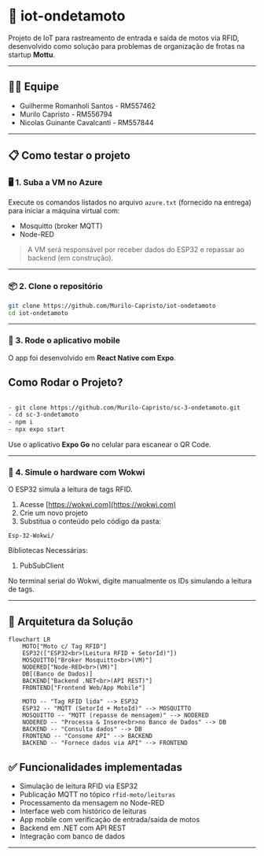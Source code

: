 # 📡 iot-ondetamoto

Projeto de IoT para rastreamento de entrada e saída de motos via RFID, desenvolvido como solução para problemas de organização de frotas na startup **Mottu**.

---
## 🧑‍💻 Equipe

- Guilherme Romanholi Santos - RM557462
- Murilo Capristo - RM556794
- Nicolas Guinante Cavalcanti - RM557844

---

## 📋 Como testar o projeto

### 🖥️ 1. Suba a VM no Azure

Execute os comandos listados no arquivo `azure.txt` (fornecido na entrega) para iniciar a máquina virtual com:

- Mosquitto (broker MQTT)
- Node-RED

> A VM será responsável por receber dados do ESP32 e repassar ao backend (em construção).

---

### 📦 2. Clone o repositório

```bash
git clone https://github.com/Murilo-Capristo/iot-ondetamoto
cd iot-ondetamoto
```

---

### 📲 3. Rode o aplicativo mobile

O app foi desenvolvido em **React Native com Expo**.

##  Como Rodar o Projeto?
```bash

- git clone https://github.com/Murilo-Capristo/sc-3-ondetamoto.git
- cd sc-3-ondetamoto
- npm i
- npx expo start

```

Use o aplicativo **Expo Go** no celular para escanear o QR Code.

---

### 🤖 4. Simule o hardware com Wokwi

O ESP32 simula a leitura de tags RFID.

1. Acesse [https://wokwi.com](https://wokwi.com)
2. Crie um novo projeto
3. Substitua o conteúdo pelo código da pasta:

```
Esp-32-Wokwi/
```

Bibliotecas Necessárias:
1. PubSubClient

No terminal serial do Wokwi, digite manualmente os IDs simulando a leitura de tags.

---


## 🧱 Arquitetura da Solução

```mermaid
flowchart LR
    MOTO["Moto c/ Tag RFID"]
    ESP32(["ESP32<br>(Leitura RFID + SetorId)"])
    MOSQUITTO["Broker Mosquitto<br>(VM)"]
    NODERED["Node-RED<br>(VM)"]
    DB[(Banco de Dados)]
    BACKEND["Backend .NET<br>(API REST)"]
    FRONTEND["Frontend Web/App Mobile"]

    MOTO -- "Tag RFID lida" --> ESP32
    ESP32 -- "MQTT (SetorId + MotoId)" --> MOSQUITTO
    MOSQUITTO -- "MQTT (repasse de mensagem)" --> NODERED
    NODERED -- "Processa & Insere<br>no Banco de Dados" --> DB
    BACKEND -- "Consulta dados" --> DB
    FRONTEND -- "Consome API" --> BACKEND
    BACKEND -- "Fornece dados via API" --> FRONTEND

```

## ✅ Funcionalidades implementadas

- Simulação de leitura RFID via ESP32
- Publicação MQTT no tópico `rfid-moto/leituras`
- Processamento da mensagem no Node-RED
- Interface web com histórico de leituras
- App mobile com verificação de entrada/saída de motos
- Backend em .NET com API REST
- Integração com banco de dados

---



